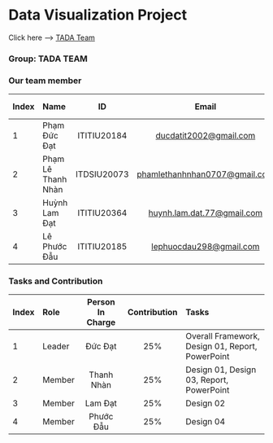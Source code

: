 
# Data Visualization Project 
Click here --> <a href="https://ducdatit2002.github.io/datavisualization-project/" target="_blank">TADA Team</a>

### Group: TADA TEAM
### Our team member
| Index | Name                   |     ID      |              Email               | Github account             |
|:------|:-----------------------|:-----------:|:--------------------------------:|:---------------------------|
| 1     | Phạm Đức Đạt | ITITIU20184 | ducdatit2002@gmail.com | ducdatit2002 |
| 2     | Phạm Lê Thanh Nhàn| ITDSIU20073 | phamlethanhnhan0707@gmail.com | pltnhan |
| 3     | Huỳnh Lam Đạt| ITITIU20364 | huynh.lam.dat.77@gmail.com | iGhost22 |
| 4     | Lê Phước Đẫu| ITITIU20185 | lephuocdau298@gmail.com | LucasLe298 |           

### Tasks and Contribution 
| Index | Role                                                         | Person In Charge | Contribution |Tasks|
|:------|:-------------------------------------------------------------|:--------------:|:------------:|:-------------------------------------------------------------|
| 1     | Leader     |   Đức Đạt   |          25%      |Overall Framework, Design 01, Report, PowerPoint   |   
| 2     | Member      |   Thanh Nhàn   |          25%     |Design 01, Design 03, Report, PowerPoint    |    
| 3     | Member  |  Lam Đạt     |      25%         | Design 02  |     
| 4     | Member |     Phước Đẫu     |         25%     | Design 04 |       


